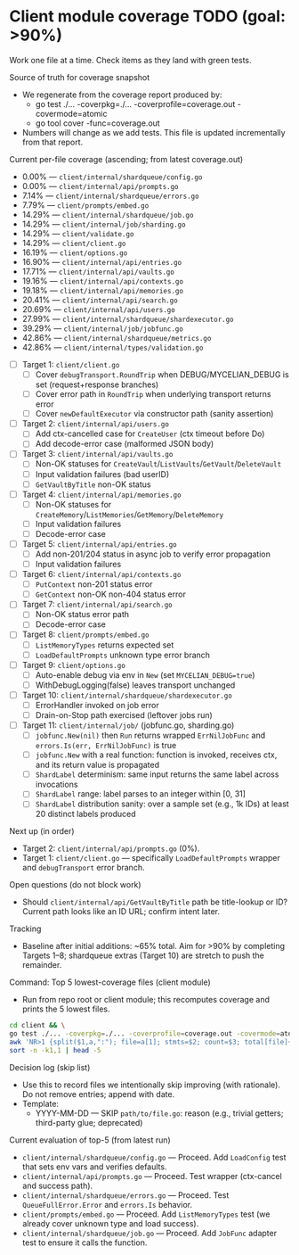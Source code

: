 # Client module coverage TODO (goal: >90%)

Work one file at a time. Check items as they land with green tests.

Source of truth for coverage snapshot
- We regenerate from the coverage report produced by:
  - go test ./... -coverpkg=./... -coverprofile=coverage.out -covermode=atomic
  - go tool cover -func=coverage.out
- Numbers will change as we add tests. This file is updated incrementally from that report.

Current per-file coverage (ascending; from latest coverage.out)
- 0.00%  — `client/internal/shardqueue/config.go`
- 0.00%  — `client/internal/api/prompts.go`
- 7.14%  — `client/internal/shardqueue/errors.go`
- 7.79%  — `client/prompts/embed.go`
- 14.29% — `client/internal/shardqueue/job.go`
- 14.29% — `client/internal/job/sharding.go`
- 14.29% — `client/validate.go`
- 14.29% — `client/client.go`
- 16.19% — `client/options.go`
- 16.90% — `client/internal/api/entries.go`
- 17.71% — `client/internal/api/vaults.go`
- 19.16% — `client/internal/api/contexts.go`
- 19.18% — `client/internal/api/memories.go`
- 20.41% — `client/internal/api/search.go`
- 20.69% — `client/internal/api/users.go`
- 27.99% — `client/internal/shardqueue/shardexecutor.go`
- 39.29% — `client/internal/job/jobfunc.go`
- 42.86% — `client/internal/shardqueue/metrics.go`
- 42.86% — `client/internal/types/validation.go`

- [ ] Target 1: `client/client.go`
  - [ ] Cover `debugTransport.RoundTrip` when DEBUG/MYCELIAN_DEBUG is set (request+response branches)
  - [ ] Cover error path in `RoundTrip` when underlying transport returns error
  - [ ] Cover `newDefaultExecutor` via constructor path (sanity assertion)

- [ ] Target 2: `client/internal/api/users.go`
  - [ ] Add ctx-cancelled case for `CreateUser` (ctx timeout before Do)
  - [ ] Add decode-error case (malformed JSON body)

- [ ] Target 3: `client/internal/api/vaults.go`
  - [ ] Non-OK statuses for `CreateVault`/`ListVaults`/`GetVault`/`DeleteVault`
  - [ ] Input validation failures (bad userID)
  - [ ] `GetVaultByTitle` non-OK status

- [ ] Target 4: `client/internal/api/memories.go`
  - [ ] Non-OK statuses for `CreateMemory`/`ListMemories`/`GetMemory`/`DeleteMemory`
  - [ ] Input validation failures
  - [ ] Decode-error case

- [ ] Target 5: `client/internal/api/entries.go`
  - [ ] Add non-201/204 status in async job to verify error propagation
  - [ ] Input validation failures

- [ ] Target 6: `client/internal/api/contexts.go`
  - [ ] `PutContext` non-201 status error
  - [ ] `GetContext` non-OK non-404 status error

- [ ] Target 7: `client/internal/api/search.go`
  - [ ] Non-OK status error path
  - [ ] Decode-error case

- [ ] Target 8: `client/prompts/embed.go`
  - [ ] `ListMemoryTypes` returns expected set
  - [ ] `LoadDefaultPrompts` unknown type error branch

- [ ] Target 9: `client/options.go`
  - [ ] Auto-enable debug via env in `New` (set `MYCELIAN_DEBUG=true`)
  - [ ] WithDebugLogging(false) leaves transport unchanged

- [ ] Target 10: `client/internal/shardqueue/shardexecutor.go`
  - [ ] ErrorHandler invoked on job error
  - [ ] Drain-on-Stop path exercised (leftover jobs run)

- [ ] Target 11: `client/internal/job/` (jobfunc.go, sharding.go)
  - [ ] `jobfunc.New(nil)` then `Run` returns wrapped `ErrNilJobFunc` and `errors.Is(err, ErrNilJobFunc)` is true
  - [ ] `jobfunc.New` with a real function: function is invoked, receives ctx, and its return value is propagated
  - [ ] `ShardLabel` determinism: same input returns the same label across invocations
  - [ ] `ShardLabel` range: label parses to an integer within [0, 31]
  - [ ] `ShardLabel` distribution sanity: over a sample set (e.g., 1k IDs) at least 20 distinct labels produced

Next up (in order)
- Target 2: `client/internal/api/prompts.go` (0%).
- Target 1: `client/client.go` — specifically `LoadDefaultPrompts` wrapper and `debugTransport` error branch.

Open questions (do not block work)
- Should `client/internal/api/GetVaultByTitle` path be title-lookup or ID? Current path looks like an ID URL; confirm intent later.

Tracking
- Baseline after initial additions: ~65% total. Aim for >90% by completing Targets 1–8; shardqueue extras (Target 10) are stretch to push the remainder.



Command: Top 5 lowest-coverage files (client module)
- Run from repo root or client module; this recomputes coverage and prints the 5 lowest files.

```sh
cd client && \
go test ./... -coverpkg=./... -coverprofile=coverage.out -covermode=atomic && \
awk 'NR>1 {split($1,a,":"); file=a[1]; stmts=$2; count=$3; total[file]+=stmts; if(count>0) covered[file]+=stmts} END {for (f in total) {pct=(covered[f]/total[f])*100; printf("%6.2f%%\t%6d/%-6d\t%s\n", pct, covered[f], total[f], f)}}' coverage.out | \
sort -n -k1,1 | head -5
```

Decision log (skip list)
- Use this to record files we intentionally skip improving (with rationale). Do not remove entries; append with date.
- Template:
  - YYYY-MM-DD — SKIP `path/to/file.go`: reason (e.g., trivial getters; third-party glue; deprecated)

Current evaluation of top-5 (from latest run)
- `client/internal/shardqueue/config.go` — Proceed. Add `LoadConfig` test that sets env vars and verifies defaults.
- `client/internal/api/prompts.go` — Proceed. Test wrapper (ctx-cancel and success path).
- `client/internal/shardqueue/errors.go` — Proceed. Test `QueueFullError.Error` and `errors.Is` behavior.
- `client/prompts/embed.go` — Proceed. Add `ListMemoryTypes` test (we already cover unknown type and load success).
- `client/internal/shardqueue/job.go` — Proceed. Add `JobFunc` adapter test to ensure it calls the function.
